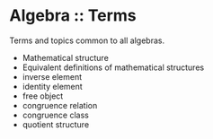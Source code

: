 # Algebra :: Terms

Terms and topics common to all algebras.

- Mathematical structure
- Equivalent definitions of mathematical structures
- inverse element
- identity element
- free object
- congruence relation
- congruence class
- quotient structure
